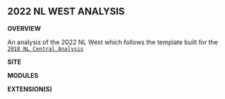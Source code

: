 ## 2022 NL WEST ANALYSIS

**OVERVIEW**

An analysis of the 2022 NL West which follows the template built for the [`2018 NL Central Analysis`](https://github.com/jldbc/pybaseball/blob/master/EXAMPLES/2018_NL_Central_Analysis.ipynb)

**SITE**

**MODULES**

**EXTENSION(S)**